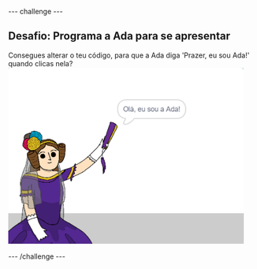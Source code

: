 \--- challenge \---

## Desafio: Programa a Ada para se apresentar

Consegues alterar o teu código, para que a Ada diga 'Prazer, eu sou Ada!' quando clicas nela? ![ator Ada a dizer Prazer, eu sou a Ada!](images/poetry-ada-intro.png)

\--- /challenge \---